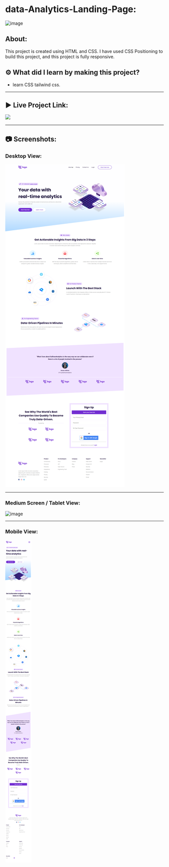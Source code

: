 # data-Analytics-Landing-Page:

![image](https://img.shields.io/badge/HTML-CSS-orange)


## About:

This project is created using HTML and CSS. I have used CSS Positioning to build this project, and this project is fully responsive. 

## ⚙️ What did I learn by making this project?

-  learn CSS tailwind css.

<hr>

## ▶️ Live Project Link:
[<img src= "https://img.shields.io/badge/PROJCET LINK-1DA55F?style=for-the-badge&logo=&logoColor=white" />](https://data-analytic-landing-page-geetika.netlify.app/)

<hr>

## 📷 Screenshots:

### Desktop View:

![image](https://github.com/vitthal-korvan/data-Analytics-Landing-Page/blob/main/assets/Screenshot/desktop_view.png)

<hr>

### Medium Screen / Tablet View:

![image](https://github.com/vitthal-korvan/data-Analytics-Landing-Page/blob/main/assets/Screenshot/tablet_view.png)

<hr>

### Mobile View:

![image](https://github.com/vitthal-korvan/data-Analytics-Landing-Page/blob/main/assets/Screenshot/mobile_view.png)



